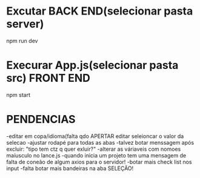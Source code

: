 # Excutar BACK END(selecionar pasta server)
npm run dev

# Execurar App.js(selecionar pasta src) FRONT END
npm start




# PENDENCIAS

-editar em copa/idioma(falta qdo APERTAR editar seleioncar o valor da selecao
 -ajustar rodapé para todas as abas
-talvez botar menssagem após excluir: "tipo tem ctz q quer exluir?"
-alterar as váriaveis com nomoes maíusculo no lance.js
-quando inicia um projeto tem uma mensagem de falta de coneão de algum axios para o servidor!
-botar mais check list nos input
-falta botar mais bandeiras na aba SELEÇÃO!